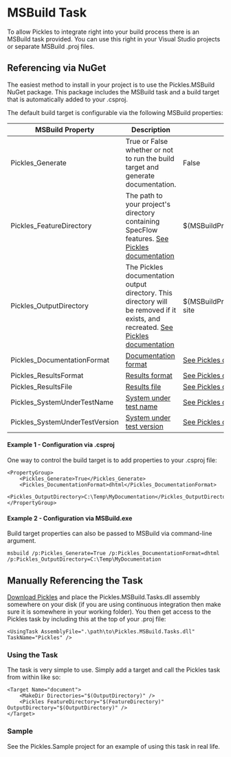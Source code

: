# MSBuild Task

To allow Pickles to integrate right into your build process there is an MSBuild task provided.  You can use this right in your Visual Studio projects or separate MSBuild .proj files.

## Referencing via NuGet
	
The easiest method to install in your project is to use the Pickles.MSBuild NuGet package. This package includes the MSBuild task and a build target that is automatically added to your .csproj.

The default build target is configurable via the following MSBuild properties:

| MSBuild Property               | Description                                                                      | Default
|--------------------------------|----------------------------------------------------------------------------------|-------------------------------------------------------------
| Pickles_Generate               | True or False whether or not to run the build target and generate documentation. | False 
| Pickles_FeatureDirectory       | The path to your project's directory containing SpecFlow features. [See Pickles documentation](ArgumentsFeatureDirectory.md) | $(MSBuildProjectDirectory)\Features 
| Pickles_OutputDirectory        | The Pickles documentation output directory. This directory will be removed if it exists, and recreated. [See Pickles documentation](ArgumentsOutputDirectory.md) | $(MSBuildProjectDirectory)\pickles-site
| Pickles_DocumentationFormat    | [Documentation format](ArgumentsDocumentationFormat.md)                             | [See Pickles documentation](ArgumentsDocumentationFormat.md)
| Pickles_ResultsFormat          | [Results format](ArgumentsTestResultsFormat.md)                                     | [See Pickles documentation](ArgumentsTestResultsFormat.md)
| Pickles_ResultsFile            | [Results file](ArgumentsTestResultsFile.md)                                         | [See Pickles documentation](ArgumentsTestResultsFile.md)
| Pickles_SystemUnderTestName    | [System under test name](ArgumentsSystemUnderTestName.md)                           | [See Pickles documentation](ArgumentsSystemUnderTestName.md) 
| Pickles_SystemUnderTestVersion | [System under test version](ArgumentsSystemUnderTestVersion.md)                     | [See Pickles documentation](ArgumentsSystemUnderTestVersion.md)

#### Example 1 - Configuration via .csproj

One way to control the build target is to add properties to your .csproj file:

    <PropertyGroup>
        <Pickles_Generate>True</Pickles_Generate>
        <Pickles_DocumentationFormat>dhtml</Pickles_DocumentationFormat>
        <Pickles_OutputDirectory>C:\Temp\MyDocumentation</Pickles_OutputDirectory>
    </PropertyGroup>


#### Example 2 - Configuration via MSBuild.exe

Build target properties can also be passed to MSBuild via command-line argument. 

    msbuild /p:Pickles_Generate=True /p:Pickles_DocumentationFormat=dhtml /p:Pickles_OutputDirectory=C:\Temp\MyDocumentation
    



## Manually Referencing the Task

[Download Pickles](GettingStarted.md) and place the Pickles.MSBuild.Tasks.dll assembly somewhere on your disk (if you are using continuous integration then make sure it is somewhere in your working folder).  You then get access to the Pickles task by including this at the top of your .proj file:

	<UsingTask AssemblyFile=".\path\to\Pickles.MSBuild.Tasks.dll" TaskName="Pickles" />

### Using the Task

The task is very simple to use.  Simply add a target and call the Pickles task from within like so:

    <Target Name="document">
        <MakeDir Directories="$(OutputDirectory)" />
        <Pickles FeatureDirectory="$(FeatureDirectory)" OutputDirectory="$(OutputDirectory)" />
    </Target>

### Sample

See the Pickles.Sample project for an example of using this task in real life.


